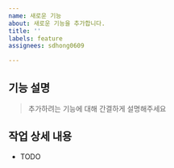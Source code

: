 ```yaml
---
name: 새로운 기능
about: 새로운 기능을 추가합니다.
title: ''
labels: feature
assignees: sdhong0609

---
```


## 기능 설명

> 추가하려는 기능에 대해 간결하게 설명해주세요

## 작업 상세 내용

- TODO
